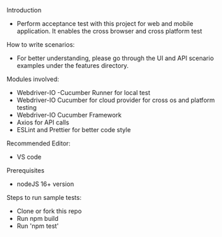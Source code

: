 Introduction

- Perform acceptance test with this project for web and mobile application. It enables the cross browser and cross platform test

How to write scenarios:

- For better understanding, please go through the UI and API scenario examples under the features directory.

Modules involved:

- Webdriver-IO -Cucumber Runner for local test
- Webdriver-IO Cucumber for cloud provider for cross os and platform testing
- Webdriver-IO Cucumber Framework 
- Axios for API calls
- ESLint and Prettier for better code style

Recommended Editor:

- VS code

Prerequisites

- nodeJS 16+ version

Steps to run sample tests:

- Clone or fork this repo
- Run npm build
- Run 'npm test'
